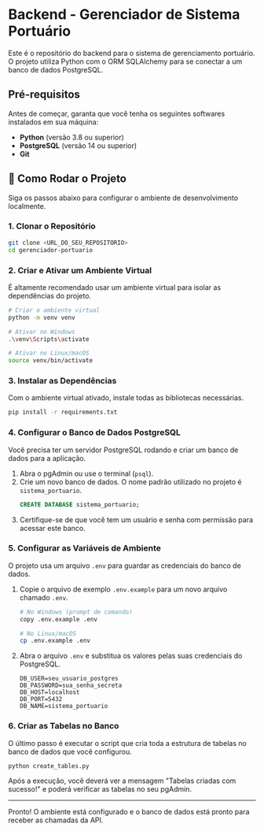 # Backend - Gerenciador de Sistema Portuário

Este é o repositório do backend para o sistema de gerenciamento portuário. O projeto utiliza Python com o ORM SQLAlchemy para se conectar a um banco de dados PostgreSQL.

## Pré-requisitos

Antes de começar, garanta que você tenha os seguintes softwares instalados em sua máquina:
- **Python** (versão 3.8 ou superior)
- **PostgreSQL** (versão 14 ou superior)
- **Git**

## 🚀 Como Rodar o Projeto

Siga os passos abaixo para configurar o ambiente de desenvolvimento localmente.

### 1. Clonar o Repositório
```bash
git clone <URL_DO_SEU_REPOSITORIO>
cd gerenciador-portuario
```

### 2. Criar e Ativar um Ambiente Virtual
É altamente recomendado usar um ambiente virtual para isolar as dependências do projeto.
```bash
# Criar o ambiente virtual
python -m venv venv

# Ativar no Windows
.\venv\Scripts\activate

# Ativar no Linux/macOS
source venv/bin/activate
```

### 3. Instalar as Dependências
Com o ambiente virtual ativado, instale todas as bibliotecas necessárias.
```bash
pip install -r requirements.txt
```

### 4. Configurar o Banco de Dados PostgreSQL
Você precisa ter um servidor PostgreSQL rodando e criar um banco de dados para a aplicação.

1.  Abra o pgAdmin ou use o terminal (`psql`).
2.  Crie um novo banco de dados. O nome padrão utilizado no projeto é `sistema_portuario`.
    ```sql
    CREATE DATABASE sistema_portuario;
    ```
3.  Certifique-se de que você tem um usuário e senha com permissão para acessar este banco.

### 5. Configurar as Variáveis de Ambiente
O projeto usa um arquivo `.env` para guardar as credenciais do banco de dados.

1.  Copie o arquivo de exemplo `.env.example` para um novo arquivo chamado `.env`.
    ```bash
    # No Windows (prompt de comando)
    copy .env.example .env

    # No Linux/macOS
    cp .env.example .env
    ```
2.  Abra o arquivo `.env` e substitua os valores pelas suas credenciais do PostgreSQL.

    ```
    DB_USER=seu_usuario_postgres
    DB_PASSWORD=sua_senha_secreta
    DB_HOST=localhost
    DB_PORT=5432
    DB_NAME=sistema_portuario
    ```

### 6. Criar as Tabelas no Banco
O último passo é executar o script que cria toda a estrutura de tabelas no banco de dados que você configurou.

```bash
python create_tables.py
```

Após a execução, você deverá ver a mensagem "Tabelas criadas com sucesso!" e poderá verificar as tabelas no seu pgAdmin.

---

Pronto! O ambiente está configurado e o banco de dados está pronto para receber as chamadas da API.